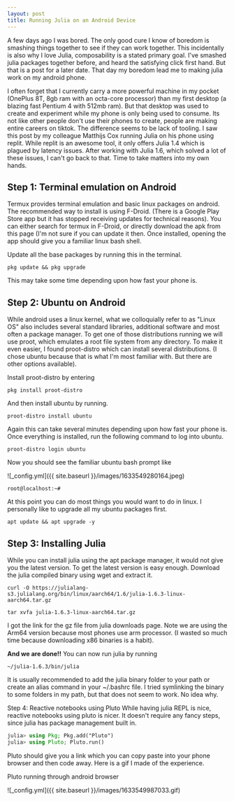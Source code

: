 ```yaml
---
layout: post
title: Running Julia on an Android Device
---
```


A few days ago I was bored. The only good cure I know of boredom is smashing things together to see if they can work together. This incidentally is also why I love Julia, composability is a stated primary goal. I've smashed julia packages together before, and heard the satisfying click first hand. But that is a post for a later date. That day my boredom lead me to making julia work on my android phone.

I often forget that I currently carry a more powerful machine in my pocket (OnePlus 8T, 8gb ram with an octa-core processor) than my first desktop (a blazing fast Pentium 4 with 512mb ram). But that desktop was used to create and experiment while my phone is only being used to consume. Its not like other people don't use their phones to create, people are making entire careers on tiktok. The difference seems to be lack of tooling. I saw this post by my colleague Matthijs Cox running Julia on his phone using replit. While replit is an awesome tool, it only offers Julia 1.4 which is plagued by latency issues. After working with Julia 1.6, which solved a lot of these issues, I can't go back to that. Time to take matters into my own hands.

## Step 1: Terminal emulation on Android
Termux provides terminal emulation and basic linux packages on android. The recommended way to install is using F-Droid. (There is a Google Play Store app but it has stopped receiving updates for technical reasons). You can either search for termux in F-Droid, or directly download the apk from this page (I'm not sure if you can update it then. Once installed, opening the app should give you a familiar linux bash shell.

Update all the base packages by running this in the terminal.

```console
pkg update && pkg upgrade
```

This may take some time depending upon how fast your phone is.

## Step 2: Ubuntu on Android
While android uses a linux kernel, what we colloquially refer to as "Linux OS" also includes several standard libraries, additional software and most often a package manager. To get one of those distributions running we will use proot, which emulates a root file system from any directory. To make it even easier, I found proot-distro which can install several distributions. (I chose ubuntu because that is what I'm most familiar with. But there are other options available).

Install proot-distro by entering

```console
pkg install proot-distro
```

And then install ubuntu by running.

```console
proot-distro install ubuntu
```

Again this can take several minutes depending upon how fast your phone is. Once everything is installed, run the following command to log into ubuntu.

```console
proot-distro login ubuntu
```

Now you should see the familiar ubuntu bash prompt like

![_config.yml]({{ site.baseurl }}/images/1633549280164.jpeg)

```console 
root@localhost:~#
```

At this point you can do most things you would want to do in linux. I personally like to upgrade all my ubuntu packages first.

```console
apt update && apt upgrade -y
```

## Step 3: Installing Julia
While you can install julia using the apt package manager, it would not give you the latest version. To get the latest version is easy enough. Download the julia compiled binary using wget and extract it.

```console 
curl -O https://julialang-s3.julialang.org/bin/linux/aarch64/1.6/julia-1.6.3-linux-aarch64.tar.gz

tar xvfa julia-1.6.3-linux-aarch64.tar.gz
```
I got the link for the gz file from julia downloads page. Note we are using the Arm64 version because most phones use arm processor. (I wasted so much time because downloading x86 binaries is a habit).

**And we are done!!** You can now run julia by running

```console 
~/julia-1.6.3/bin/julia
```

It is usually recommended to add the julia binary folder to your path or create an alias command in your ~/.bashrc file. I tried symlinking the binary to some folders in my path, but that does not seem to work. No idea why.

Step 4: Reactive notebooks using Pluto
While having julia REPL is nice, reactive notebooks using pluto is nicer. It doesn't require any fancy steps, since julia has package management built in.

```julia
julia> using Pkg; Pkg.add("Pluto")
julia> using Pluto; Pluto.run()
```
Pluto should give you a link which you can copy paste into your phone browser and then code away. Here is a gif I made of the experience.

Pluto running through android browser

![_config.yml]({{ site.baseurl }}/images/1633549987033.gif)
